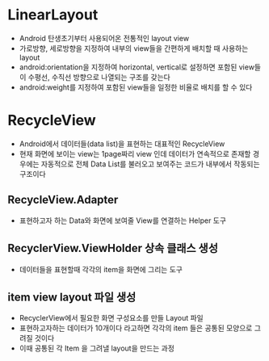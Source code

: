 # LinearLayout
* Android 탄생초기부터 사용되어온 전통적인 layout view
* 가로방향, 세로방향을 지정하여 내부의 view들을 간편하게 배치할 때 사용하는 layout
* android:orientation을 지정하여 horizontal, vertical로 설정하면
포함된 view들이 수평선, 수직선 방향으로 나열되는 구조를 갖는다
* android:weight를 지정하여 포함된 view들을 일정한 비율로 배치를 할 수 있다

# RecycleView
* Android에서 데이터들(data list)을 표현하는 대표적인 RecycleView
* 현재 화면에 보이는 view는 1page짜리 view 인데
데이터가 연속적으로 존재할 경우에는 자동적으로 전체 Data List를
불러오고 보여주는 코드가 내부에서 작동되는 구조이다

## RecycleView.Adapter
* 표현하고자 하는 Data와 화면에 보여줄 View를 연결하는 Helper 도구

## RecyclerView.ViewHolder 상속 클래스 생성
* 데이터들을 표현할때 각각의 item을 화면에 그리는 도구

## item view layout 파일 생성
* RecyclerView에서 필요한 화면 구성요소를 만들 Layout 파일
* 표현하고자하는 데이터가 10개이다 라고하면 각각의 item 들은 공통된 모양으로 그려질 것이다
* 이때 공통된 각 Item 을 그려낼 layout을 만드는 과정